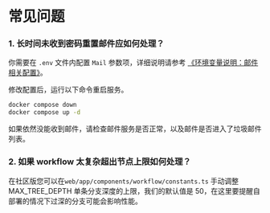 # 常见问题

### 1. 长时间未收到密码重置邮件应如何处理？

你需要在 `.env` 文件内配置 `Mail` 参数项，详细说明请参考 [《环境变量说明：邮件相关配置》](https://docs.agentbase.ai/v/zh-hans/getting-started/install-self-hosted/environments#you-jian-xiang-guan-pei-zhi)。

修改配置后，运行以下命令重启服务。

```bash
docker compose down
docker compose up -d
```

如果依然没能收到邮件，请检查邮件服务是否正常，以及邮件是否进入了垃圾邮件列表。

### 2. 如果 workflow 太复杂超出节点上限如何处理？

在社区版您可以在`web/app/components/workflow/constants.ts` 手动调整MAX\_TREE\_DEPTH 单条分支深度的上限，我们的默认值是 50，在这里要提醒自部署的情况下过深的分支可能会影响性能。
